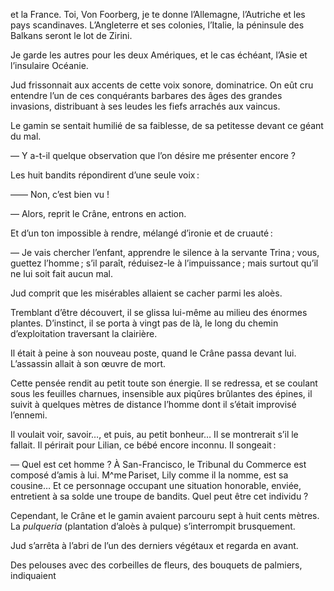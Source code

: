 et la France. Toi, Von Foorberg, je te donne l’Allemagne, l’Autriche et les pays scandinaves. L’Angleterre et ses colonies, l’Italie, la péninsule
des Balkans seront le lot de Zirini.

Je garde les autres pour les deux Amériques, et le cas échéant, l’Asie et
l’insulaire Océanie.

Jud frissonnait aux accents de cette voix sonore, dominatrice. On eût cru
entendre l’un de ces conquérants barbares des âges des grandes invasions,
distribuant à ses leudes les fiefs arrachés aux vaincus.

Le gamin se sentait humilié de sa faiblesse, de sa petitesse devant ce géant du mal.

— Y a-t-il quelque observation que l’on désire me présenter encore ?

Les huit bandits répondirent d’une seule voix :

—— Non, c’est bien vu !

— Alors, reprit le Crâne, entrons en action.

Et d’un ton impossible à rendre, mélangé d’ironie et de cruauté :

— Je vais chercher l’enfant, apprendre le silence à la servante Trina ; vous, guettez l’homme ; s’il paraît, réduisez-le à l’impuissance ; mais surtout qu’il ne lui soit fait aucun mal.

Jud comprit que les misérables allaient se cacher parmi les aloès.

Tremblant d’être découvert, il se glissa lui-même au milieu des énormes plantes. D’instinct, il se porta à vingt pas de là, le long du chemin d’exploitation traversant la clairière.

Il était à peine à son nouveau poste, quand le Crâne passa devant lui. L’assassin allait à son œuvre de mort.

Cette pensée rendit au petit toute son énergie. Il se redressa, et se coulant
sous les feuilles charnues, insensible aux piqûres brûlantes des épines, il
suivit à quelques mètres de distance l’homme dont il s’était improvisé l’ennemi.

Il voulait voir, savoir…, et puis, au petit bonheur… Il se montrerait s’il le fallait. Il périrait pour Lilian, ce bébé encore inconnu. Il songeait :

— Quel est cet homme ? À San-Francisco, le Tribunal du Commerce est
composé d’amis à lui. M^me Pariset, Lily comme il la nomme, est sa cousine…
Et ce personnage occupant une situation honorable, enviée, entretient à sa
solde une troupe de bandits. Quel peut être cet individu ?

Cependant, le Crâne et le gamin avaient parcouru sept à huit cents mètres. La _pulqueria_ (plantation d’aloès à pulque) s’interrompit brusquement.

Jud s’arrêta à l’abri de l’un des derniers végétaux et regarda en avant.

Des pelouses avec des corbeilles de fleurs, des bouquets de palmiers, indiquaient

